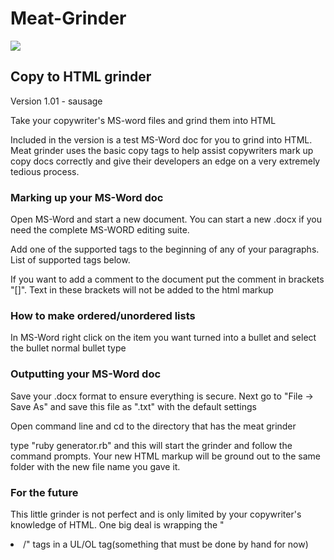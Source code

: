 Meat-Grinder
===========
<img src ="https://raw.github.com/ArledgeMike/Emperors-New-Clothes/master/images/meat-grinder.png" />


<h2>Copy to HTML grinder</h2> <p>Version 1.01 - sausage</p>
<p>Take your copywriter's MS-word files and grind them into HTML</p>
<p>Included in the version is a test MS-Word doc for you to grind into HTML. Meat grinder uses the basic copy tags to help assist copywriters mark up copy docs correctly and give their developers an edge on a very extremely tedious process.</p>

<h3>Marking up your MS-Word doc</h3>
<p>Open MS-Word and start a new document. You can start a new .docx if you need the complete MS-WORD editing suite.</p>
<p>Add one of the supported tags to the beginning of any of your paragraphs. List of supported tags below.</p>
<p>If you want to add a comment to the document put the comment in brackets "[]". Text in these brackets will not be added to the html markup</p>

<h3>How to make ordered/unordered lists</h3>
<p>In MS-Word right click on the item you want turned into a bullet and select the bullet normal bullet type</p>

<h3>Outputting your MS-Word doc</h3>
<p>Save your .docx format to ensure everything is secure. Next go to "File -> Save As" and save this file as ".txt" with the default settings</p>
<p>Open command line and cd to the directory that has the meat grinder</p>
<p>type "ruby generator.rb" and this will start the grinder and follow the command prompts. Your new HTML markup will be ground out to the same folder with the new file name you gave it.</p>

<h3>For the future</h3>
<p>This little grinder is not perfect and is only limited by your copywriter's knowledge of HTML. One big deal is wrapping the "<li>/" tags in a UL/OL tag(something that must be done by hand for now)</p> 